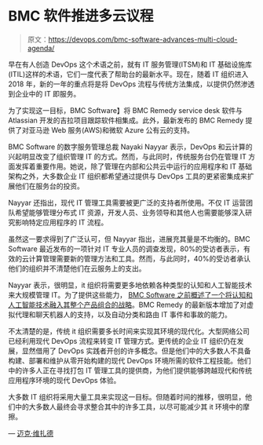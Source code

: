 # BMC 软件推进多云议程

> 原文：<https://devops.com/bmc-software-advances-multi-cloud-agenda/>

早在有人创造 DevOps 这个术语之前，就有 IT 服务管理(ITSM)和 IT 基础设施库(ITIL)这样的术语，它们一度代表了帮助台的最新水平。现在，随着 IT 组织进入 2018 年，新的一年的重点将是将 DevOps 流程与传统方法集成，以提供仍然渗透到企业中的 IT 即服务。

为了实现这一目标，BMC Software】将 BMC Remedy service desk 软件与 Atlassian 开发的吉拉项目跟踪软件相集成。此外，最新发布的 BMC Remedy 提供了对亚马逊 Web 服务(AWS)和微软 Azure 公有云的支持。

BMC Software 的数字服务管理总裁 Nayaki Nayyar 表示，DevOps 和云计算的兴起明显改变了组织管理 IT 的方式。然而，与此同时，传统服务台仍在管理 IT 方面发挥着重要作用。她说，除了管理在内部和公共云中运行的应用程序和 IT 基础架构之外，大多数企业 IT 组织都希望通过提供与 DevOps 工具的更紧密集成来扩展他们在服务台的投资。

Nayyar 还指出，现代 IT 管理工具需要被更广泛的支持者所使用。不仅 IT 运营团队希望能够管理分布式 IT 资源，开发人员、业务领导和其他人也需要能够深入研究影响特定应用程序的 IT 流程。

虽然这一要求得到了广泛认可，但 Nayyar 指出，进展充其量是不均衡的。BMC Software 最近发布的一项针对 IT 专业人员的调查发现，80%的受访者表示，有效的云计算管理需要新的管理方法和工具。然而，与此同时，40%的受访者承认他们的组织并不清楚他们在云服务上的支出。

Nayyar 表示，很明显，it 组织将需要更多地依赖各种类型的认知和人工智能技术来大规模管理 IT。为了提供这些能力， [BMC Software 之前概述了一个将认知和人工智能技术融入其整个产品组合的战略](https://devops.com/bmc-infuse-ai-across-software-portfolio/)。BMC Remedy 的最新版本增加了对虚拟代理和聊天机器人的支持，以及自动分类和路由 IT 事件和事故的能力。

不太清楚的是，传统 it 组织需要多长时间来实现其环境的现代化。大型网络公司已经利用现代 DevOps 流程来转变 IT 管理方式。更传统的企业 IT 组织仍在发展，显然借用了 DevOps 实践者开创的许多概念。但是他们中的大多数人不具备构建、部署和维护从零开始构建的现代 DevOps 环境所需的软件工程技能。他们中的许多人正在寻找打包 IT 管理工具的提供商，为他们提供能够跨越现代和传统应用程序环境的现代 DevOps 体验。

大多数 IT 组织将采用大量工具来实现这一目标。但随着时间的推移，很明显，他们中的大多数人最终会寻求整合其中的许多工具，以尽可能减少其 it 环境中的摩擦。

— [迈克·维扎德](https://devops.com/author/mike-vizard/)